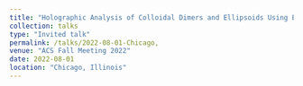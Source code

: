 ```yaml
---
title: "Holographic Analysis of Colloidal Dimers and Ellipsoids Using Eﬀective Medium Theory"
collection: talks
type: "Invited talk"
permalink: /talks/2022-08-01-Chicago,
venue: "ACS Fall Meeting 2022"
date: 2022-08-01
location: "Chicago, Illinois"
---
```

